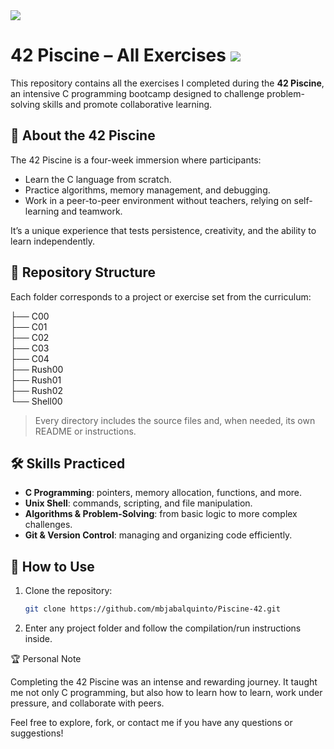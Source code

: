 <img src="https://www.42malaga.com/wp-content/uploads/2021/01/42-Malaga-Fundacion-Telefonica-1024x311.png">

# 42 Piscine – All Exercises <img src="https://camo.githubusercontent.com/4614c66da86c2df5cdeddebc21556e1aa5097acd43ec263230f466279222ff14/68747470733a2f2f696d672e736869656c64732e696f2f62616467652f4dc3a16c6167612d3030353939433f7374796c653d666c6174266c6f676f3d3432266c6f676f436f6c6f723d7768697465">


This repository contains all the exercises I completed during the **42 Piscine**, an intensive C programming bootcamp designed to challenge problem-solving skills and promote collaborative learning.

## 🧭 About the 42 Piscine
The 42 Piscine is a four-week immersion where participants:
- Learn the C language from scratch.
- Practice algorithms, memory management, and debugging.
- Work in a peer-to-peer environment without teachers, relying on self-learning and teamwork.

It’s a unique experience that tests persistence, creativity, and the ability to learn independently.

## 📂 Repository Structure
Each folder corresponds to a project or exercise set from the curriculum:

├── C00 <br>
├── C01 <br>
├── C02 <br>
├── C03 <br>
├── C04 <br>
├── Rush00 <br>
├── Rush01 <br>
├── Rush02 <br>
└── Shell00 <br>


> Every directory includes the source files and, when needed, its own README or instructions.

## 🛠️ Skills Practiced
- **C Programming**: pointers, memory allocation, functions, and more.
- **Unix Shell**: commands, scripting, and file manipulation.
- **Algorithms & Problem-Solving**: from basic logic to more complex challenges.
- **Git & Version Control**: managing and organizing code efficiently.

## 🚀 How to Use
1. Clone the repository:
   ```bash
   git clone https://github.com/mbjabalquinto/Piscine-42.git
2. Enter any project folder and follow the compilation/run instructions inside.

🏆 Personal Note

Completing the 42 Piscine was an intense and rewarding journey.
It taught me not only C programming, but also how to learn how to learn, work under pressure, and collaborate with peers.

Feel free to explore, fork, or contact me if you have any questions or suggestions!
